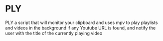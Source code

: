# PLY
PLY a script that will monitor your clipboard and uses mpv to play playlists and videos in the background if any Youtube URL is found, and notify the user with the title of the currently playing video
